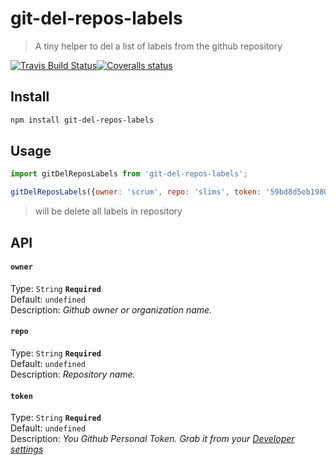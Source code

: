 # git-del-repos-labels
> A tiny helper to del a list of labels from the github repository

[![Travis Build Status](https://img.shields.io/travis/Scrum/git-del-repos-labels/master.svg?style=flat-square&label=unix)](https://travis-ci.org/Scrum/git-del-repos-labels)[![Coveralls status](https://img.shields.io/coveralls/Scrum/git-del-repos-labels.svg?style=flat-square)](https://coveralls.io/r/Scrum/git-del-repos-labels)

## Install
```bash
npm install git-del-repos-labels
```

## Usage
```js
import gitDelReposLabels from 'git-del-repos-labels';

gitDelReposLabels({owner: 'scrum', repo: 'slims', token: '59bd8d5eb1980b7f926f2d106f4f2f0312fdf97f'});
```
> will be delete all labels in repository

## API
#### `owner`

Type: `String` **`Required`**  
Default: `undefined`  
Description: *Github owner or organization name.*

#### `repo`

Type: `String` **`Required`**  
Default: `undefined`  
Description: *Repository name.*

#### `token`

Type: `String` **`Required`**  
Default: `undefined`  
Description: *You  Github Personal Token. Grab it from your [Developer settings](https://github.com/settings/developers)*
